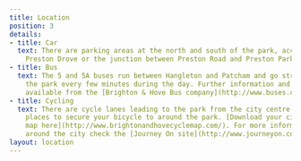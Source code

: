 ```yaml
---
title: Location
position: 3
details:
- title: Car
  text: There are parking areas at the north and south of the park, accessible from
    Preston Drove or the junction between Preston Road and Preston Park Avenue.
- title: Bus
  text: The 5 and 5A buses run between Hangleton and Patcham and go straight past
    the park every few minutes during the day. Further information and timetables
    available from the [Brighton & Hove Bus company](http://www.buses.co.uk/).
- title: Cycling
  text: There are cycle lanes leading to the park from the city centre and various
    places to secure your bicycle to around the park. [Download your city cycling
    map here](http://www.brightonandhovecyclemap.com/). For more information on cycling
    around the city check the [Journey On site](http://www.journeyon.co.uk/cycling.asp).
layout: location
---
```


